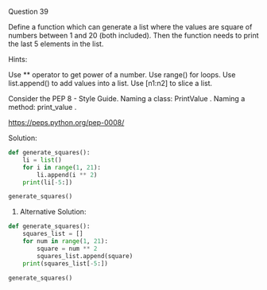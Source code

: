 Question 39

Define a function which can generate a list where the values are square of numbers between 
1 and 20 (both included). Then the function needs to print the last 5 elements in the list.

Hints:

Use ** operator to get power of a number. Use range() for loops. 
Use list.append() to add values into a list. Use [n1:n2] to slice a list.

Consider the PEP 8 - Style Guide. Naming a class: PrintValue . Naming a method: print_value .

https://peps.python.org/pep-0008/

Solution:

```python
def generate_squares():
    li = list()
    for i in range(1, 21):
        li.append(i ** 2)
    print(li[-5:])

generate_squares() 
```


1. Alternative Solution:
```python
def generate_squares():
    squares_list = []
    for num in range(1, 21):
        square = num ** 2
        squares_list.append(square)
    print(squares_list[-5:])
    
generate_squares()
```

